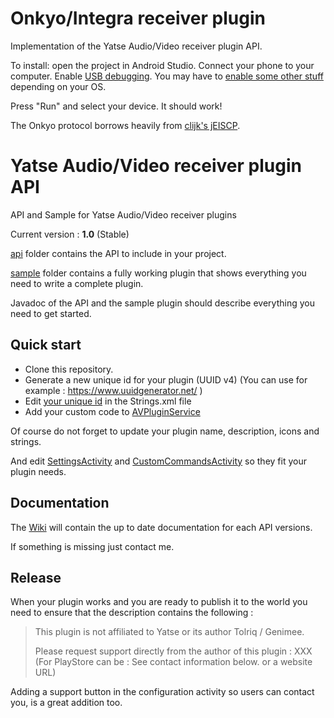 # Onkyo/Integra receiver plugin

Implementation of the Yatse Audio/Video receiver plugin API.  

To install:  open the project in Android Studio.  Connect your phone to your computer.  Enable [USB debugging](https://developer.android.com/training/basics/firstapp/running-app.html).  You may have to [enable some other stuff](https://developer.android.com/studio/run/device.html) depending on your OS.

Press "Run" and select your device.  It should work!

The Onkyo protocol borrows heavily from [clijk's jEISCP](https://github.com/cljk/jEISCP).

# Yatse Audio/Video receiver plugin API

API and Sample for Yatse Audio/Video receiver plugins

Current version : **1.0** (Stable)

[api](https://github.com/Tolriq/yatse-avreceiverplugin-api/tree/master/api) folder contains the API to include in your project.

[sample](https://github.com/Tolriq/yatse-avreceiverplugin-api/tree/master/sample) folder contains a fully working plugin that shows everything you need to write a complete plugin.

Javadoc of the API and the sample plugin should describe everything you need to get started.

## Quick start

* Clone this repository.
* Generate a new unique id for your plugin (UUID v4) (You can use for example : https://www.uuidgenerator.net/ )
* Edit [your unique id](https://github.com/Tolriq/yatse-avreceiverplugin-api/blob/master/sample/src/main/res/values/strings.xml#L29) in the Strings.xml file
* Add your custom code to [AVPluginService](https://github.com/Tolriq/yatse-avreceiverplugin-api/blob/master/sample/src/main/java/tv/yatse/plugin/avreceiver/sample/AVPluginService.java)

Of course do not forget to update your plugin name, description, icons and strings.

And edit [SettingsActivity](https://github.com/Tolriq/yatse-avreceiverplugin-api/blob/master/sample/src/main/java/tv/yatse/plugin/avreceiver/sample/SettingsActivity.java) and [CustomCommandsActivity](https://github.com/Tolriq/yatse-avreceiverplugin-api/blob/master/sample/src/main/java/tv/yatse/plugin/avreceiver/sample/CustomCommandsActivity.java) so they fit your plugin needs.

## Documentation

The [Wiki](https://github.com/Tolriq/yatse-avreceiverplugin-api/wiki) will contain the up to date documentation for each API versions.

If something is missing just contact me.

## Release

When your plugin works and you are ready to publish it to the world you need to ensure that the description contains the following :

> This plugin is not affiliated to Yatse or its author Tolriq / Genimee.
>
> Please request support directly from the author of this plugin : XXX (For PlayStore can be : See contact information below. or a website URL)

Adding a support button in the configuration activity so users can contact you, is a great addition too.